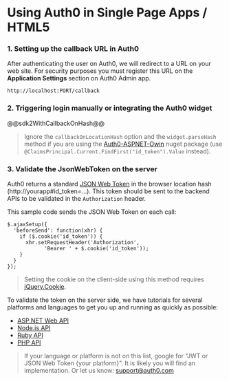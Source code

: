 # Using Auth0 in Single Page Apps / HTML5

### 1. Setting up the callback URL in Auth0

  <div class="setup-callback">
  <p>After authenticating the user on Auth0, we will redirect to a URL on your web site. For security purposes you must register this URL on the <strong>Application Settings</strong> section on Auth0 Admin app.</p>

  <pre><code>http://localhost:PORT/callback</pre></code>
  </div>

### 2. Triggering login manually or integrating the Auth0 widget

@@sdk2WithCallbackOnHash@@

> Ignore the `callbackOnLocationHash` option and the `widget.parseHash` method if you are using the <a target="_new" href="https://github.com/auth0/auth0-aspnet-owin">Auth0-ASPNET-Owin</a> nuget package (use `@ClaimsPrincipal.Current.FindFirst("id_token").Value` instead).

### 3. Validate the JsonWebToken on the server

Auth0 returns a standard [JSON Web Token](http://tools.ietf.org/html/draft-ietf-oauth-json-web-token-12) in the browser location hash (http://yourapp#id_token=...). This token should be sent to the backend APIs to be validated in the `Authorization` header.

This sample code sends the JSON Web Token on each call:

    $.ajaxSetup({
      'beforeSend': function(xhr) {
        if ($.cookie('id_token')) {        
          xhr.setRequestHeader('Authorization', 
                'Bearer ' + $.cookie('id_token'));
        }
      }
    });

> Setting the cookie on the client-side using this method requires [jQuery.Cookie](https://github.com/carhartl/jquery-cookie).

To validate the token on the server side, we have tutorials for several platforms and languages to get you up and running as quickly as possible:

* [ASP.NET Web API](aspnetwebapi-tutorial)
* [Node.js API](nodeapi-tutorial)
* [Ruby API](rubyapi-tutorial)
* [PHP API](phpapi-tutorial)

> If your language or platform is not on this list, google for "JWT or JSON Web Token {your platform}". It is likely you will find an implementation. Or let us know: [support@auth0.com](mailto:support@auth0.com)
 
